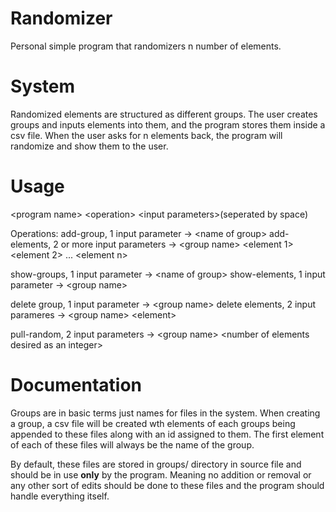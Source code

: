# Randomizer

Personal simple program that randomizers n number of elements.

# System
Randomized elements are structured as different groups. The user creates groups and inputs elements into them, and the program stores them inside a csv file. When the user asks for n elements back, the program will randomize and show them to the user.

# Usage
\<program name\> \<operation\> \<input parameters\>(seperated by space)

Operations:
add-group, 1 input parameter -> \<name of group\>
add-elements, 2 or more input parameters -> \<group name\> \<element 1\> \<element 2\> ... \<element n\> 

show-groups, 1 input parameter -> \<name of group\> 
show-elements, 1 input parameter -> \<group name\>

delete group, 1 input parameter -> \<group name\>
delete elements, 2 input parameres -> \<group name\> \<element\>

pull-random, 2 input parameters -> \<group name\> \<number of elements desired as an integer\>

# Documentation
Groups are in basic terms just names for files in the system. When creating a group, a csv file will be created wth elements of each groups being appended to these files along with an id assigned to them. The first element of each of these files will always be the name of the group.

By default, these files are stored in groups/ directory in source file and should be in use **only** by the program. Meaning no addition or removal or any other sort of edits should be done to these files and the program should handle everything itself.